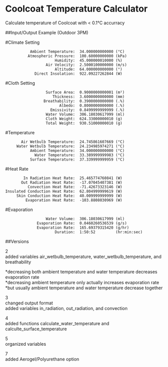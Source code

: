 # Coolcoat Temperature Calculator
Calculate temperature of Coolcoat with &lt; 0.1°C accurracy

##Input/Output Example (Outdoor 3PM)

#Climate Setting

               Ambient Temperature:  34.000000000000 (°C)
              Atmospheric Pressure:  100.60000000000 (kPa)
                          Humidity:  45.000000010000 (%)
                      Air Velocity:  2.5000100000000 (m/s)
                          Altitude:  64.000000000000 (°)
                 Direct Insolation:  922.09227262844 (W)

#Cloth Setting

                      Surface Area:  0.9000000000001 (m²)
                         Thickness:  3.6000000000000 (mm)
                     Breathability:  0.3900000000000 (.%)
                            Albedo:  0.8000000000000 (.%)
                        Emissivity:  0.8499999999999 (.%)
                      Water Volume:  306.18030617999 (ml)
                      Cloth Weight:  624.33000000010 (g)
                      Total Weight:  930.51000000010 (g)

#Temperature

           Air Wetbulb Temperature:  24.745861607669 (°C)
         Water Wetbulb Temperature:  24.234985974271 (°C)
               Ambient Temperature:  34.000000000000 (°C)
                 Water Temperature:  33.389999999983 (°C)
               Surface Temperature:  37.339999999959 (°C)

#Heat Rate

            In Radiation Heat Rate:  25.465774760841 (W)
           Out Radiation Heat Rate:  -17.07045407381 (W)
              Convection Heat Rate:  -71.42673323146 (W)
    Insulated Conduction Heat Rate:  62.804999999619 (W)
         Skin Conduction Heat Rate:  40.009999999999 (W)
             Evaporation Heat Rate:  -103.8808030969 (W)

#Evaporation

                      Water Volume:  306.18030617999 (ml)
                  Evaporation Rate:  0.0460260536539 (g/s)
                  Evaporation Rate:  165.69379315420 (g/hr)
                          Duration:  1:50:52         (hr:min:sec)

##Versions

2 <br />
added variables air_wetbulb_temperature, water_wetbulb_temperature, and breathability

*decreasing both ambient temperature and water temperature decreases evaporation rate <br />
*decreasing ambient temperature only actually increases evaporation rate <br />
*but usually ambient temperature and water temperature decrease together

3 <br />
changed output format <br />
added variables in_radiation, out_radiation, and convection

4 <br />
added functions calculate_water_temperature and calculte_surface_temperature

5 <br />
organized variables

7 <br />
added Aerogel/Polyurethane option
